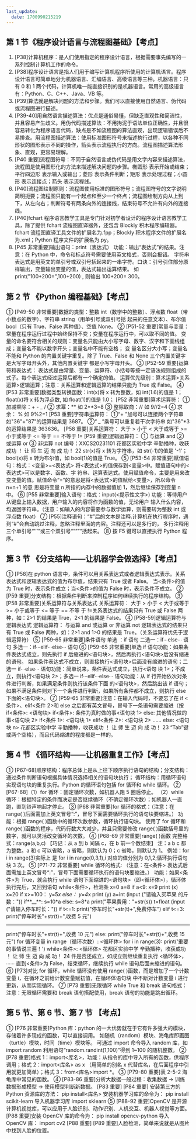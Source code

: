 ```yaml
---
last_update:
  date: 1700990215219
---
```


## 第 1 节《程序设计语言与流程图基础》【考点】

1. [P38]计算机程序：是人们使用指定的程序设计语言，根据需要事先编写的一系列控制计算机工作的命令。
2. [P38]程序设计语言是指人们用于编写计算机程序所使用的计算机语言。程序设计语言可简单地分为机器语言、汇编语言、高级语言等三种。机器语言：只有 0 和 1 两个代码，计算机唯一能直接识别的是机器语言。常用的高级语言有：Python、C、C++、Java、VB 等。
3. [P39]算法就是解决问题的方法和步骤。我们可以直接使用自然语言、伪代码或流程图进行描述。
4. [P39-40]用自然语言描述算法：优点是通俗易懂，但缺乏直观性和简洁性，并且容易产生歧义。用伪代码描述算法：不用拘泥于语法单位正确性，并且很容易转化为程序语言代码，缺点是不如流程图的算法直观，出现逻辑错误后不易排查。用流程图描述算法：使用标准图形符号来描述执行过程，以各种不同形状的图形表示不同的操作，箭头表示流程执行的方向。流程图描述算法形象、直观，更容易理解。
5. [P40 重要]流程图符号：不同于自然语言或伪代码是用文字内容来描述算法，流程图是使用图形化的方法来描述解决问题的步骤。椭圆形 表示开始或结束；平行四边形 表示输入或输出；菱形 表示条件判断；矩形 表示处理过程；小圆形 表示连接点；箭头 表示流程线。
6. [P40]流程图绘制原则：流程图使用标准的图形符号；流程图符号的文字说明简明扼要；流程图只能有一个起点和至少一个终点；流程图绘制方向从上到下，从左向右；判断符号有两条向外的连接线，结束符号不允许有向外的连接线。
7. [P40]fchart 程序语言教学工具是专门针对初学者设计的程序设计语言教学工具，除了提供 fchart 流程图直译器外，还包含 Blockly 积木程序编辑器。fchart 流程图直译工具文件的扩展名为.fpp；Blockly 积木程序文件的扩展名为.xml；Python 程序文件的扩展名为.py。
8. [P45 非常重要]输出语句：print（表达式） 功能：输出“表达式”的结果。注意：在 Python 中，命令和标点符号需要使用英文格式，否则会报错。 字符串表达式是用英文的单引号或双引号括起来的一串字符。口诀：引号引住部分原样输出，变量输出变量的值，表达式输出运算结果。 如 print("100+200=",100+200) , 则输出 100+200= 300。

## 第 2 节 《Python 编程基础》【考点】

① [P49-50 非常重要]数据的类型：整数 int（数学中的整数）、浮点数 float（带小数点的数字）、字符串 string（用单引号或双引号括
起来的任意文本）、布尔值 bool（只有 True、False 两种值）、空值 None。
② [P51-52 重要]常量与变量：常量在程序运行过程中始终保持不变；变量在程序运行中，可以取不同的值。
变量的命名要符合相关的规则：变量名只能由大小写字母、数字、汉字和下画线组成；变量名不能以数字开头；变量名中不能有空格； 变
量名区分大小写；变量名不能和 Python 的内置关键字重复。除了 True、False 和 None 三个内置关键字是大写字母开头外，其他内置关键字
都是小写字母开头。
③ [P52-59 重要]运算符和表达式：
表达式是由常量、变量、运算符、小括号等按一定语法规则组成的式子。每个表达式经过运算后都有一个确定的值。
运算优先级别：算术运算>关系运算>逻辑运算；注意：关系运算和逻辑运算的结果只能为 True 或 False。
④ [P53 非常重要]数据类型转换函数：int(x)将 x 转为整数，如 int(1.6)的值是 1； float(x)将 x 转为浮点数, 如 float(1)的值是 1.0；
[P52 非常重要]算术运算符：
① 加减乘除：+ - _ /
② 求幂：** 如 2**3=8
③ 整除取商：// 如 9//2=4
④ 求余： % 如 9%2=1
[P53 重要]字符串运算符：
①“+ ”加号可以连接两个字符串
如"36"+"87"的运算结果是 3687。
②“ _ ”乘号可以重复若干次字符串
如"36"\*3 的运算结果是 363636。
[P58 重要]关系运算符：
大于 > 小于 \<
大于或等于 >= 小于或等于 \<= 等于 == 不等于 !=
[P59 重要]逻辑运算符：
① 与运算 and
② 或运算 or ③ 非运算 not
编号：XXCS20231101
花都区实验中学 辛勤播种，收获成功 ！ 让 师 生 迈 向 成 功！
22
str(x)将 x 转为字符串，如 str(-1)的值是 '-1'；bool(x)将 x 转为布尔值，如 bool(1)的值是 True。
⑤ [P53-54 非常重要]赋值语句：格式：\<变量>=\<表达式> 将\<表达式>的值保存到\<变量>中。赋值语句中的\<表达式>可以是数字、函数、字
符串、运算表达式。使用赋值命令，主要是用来改变变量的值。赋值命令“=”的意思是将\<表达式>的值赋给\<变量>，所以命令 n=n+1 的意
思是将变量 n 所指的内存中的数据值加 1，然后继续保存到变量 n 中。
⑥ [P55 非常重要]输入语句：格式：input(\<提示性文字>) 功能：等待用户从键盘上输入数据，用户输入的内容将作为函数的值，无论用户
输入什么内容，均返回字符串。（注意：如输入的内容需要参与数学运算，则需要转为整数 int 或浮点数 float）
⑦ [P55]注释语句：“#”后的文本是注释.计算机在执行程序时，遇到“#”会自动跳过注释，忽略注释里面的内容。注释还可以是多行的，
多行注释用三个单引号“’’’”或三个双引号“””””括起来。
⑧ 按 F5 键可以直接执行 Python 程序。

## 第 3 节 《分支结构——让机器学会做选择》【考点】

① [P58]在 python 语言中，条件可以用关系表达式或者逻辑表达式表示。关系表达式和逻辑表达式的值为布尔值，结果只有 True 或者 False。
当\<条件>的值为 True 时，表示条件成立；当\<条件>的值为 False 时，表示条件不成立。
② [P59 重要]分支结构：根据条件判断来控制程序如何继续执行的程序结构。
③ [P58 非常重要]关系运算符与关系表达式 关系运算符： 大于 > 小于 \< 大于或等于 >= 小于或等于 \<= 等于 == 不等
于 !=关系表达式的结果只有 True 或 False 两种，如：2>1 的结果是 True，2\<1 的结果是 False。
④ [P58-59]逻辑运算符与逻辑表达式 逻辑运算符： 与运算 and 或运算 or 非运算 not
逻辑表达式的结果只有 True 或 False 两种，如：2>1 and 1>0 的结果是 True。（关系运算符优先于逻辑运算符）
⑤ [P59-65 非常重要]条件语句
单选 ：if 语句 二选一：if∙∙∙else∙∙∙ 语句 多选一：if∙∙∙elif∙∙∙else∙∙∙ 语句
⑥ [P59-65 非常重要]单选 if 语句功能：如果条件表达式成立，则先执行 if 后缩进的\<语句块>，然后再执行\<语句块>后没有缩进的语句。
如果条件表达式不成立，则直接执行\<语句块>后面没有缩进的语句；二选一 if∙∙∙else∙∙∙ 语句功能：简单说来，条件表达式成立，执行\<语句
块 1>；不成立，则执行\<语句块 2>；多选一 if∙∙∙elif∙∙∙else∙∙∙ 语句功能：从 if 行开始依次对条件进行判断，如果满足条件则执行该条件下面
的\<语句块>，然后跳出该 if 语句；如果不满足条件则对下一个条件进行判断，如果所有条件都不成立，则执行 else 下面的\<语句块>。
⑦ [P59-65 非常重要]注意：在输入代码时，不要忘了在 if \<条件>、elif\<条件 2>和 else 之后都有英文冒号，冒号下一条语句需要缩进（按
if\<条件>:
\<语句块>
if\<条件>:
条件为真时做的事\<语句块 1>
else:
其他情况做的事\<语句块 2>
if\<条件 1>:
\<语句块 1>
elif\<条件 2>:
\<语句块 2> ……
else:
\<语句块 n>
花都区实验中学 辛勤播种，收获成功 ！ 让 师 生 迈 向 成 功！
23
“Tab”键或两个空格），而且代码缩进的程度都是一样的。

## 第 4 节 《循环结构——让机器重复工作》【考点】

① [P67-68]顺序结构：程序总体上是从上往下顺序执行语句的结构；分支结构：通过条件判断语句根据具体情况选择相关的语句块执行；
循环结构：用循环语句实现语句块的重复执行。Python 的循环语句包括 for 循环和 while 循环。
② [P67-68]（1）for 循环：固定循环次数，如机器人跑 5 圈后停止。
（2）while 循环：根据特定的条件而决定是否继续循环（不确定循环次数）；如机器人一直跑，直到铃声响起才停止。
③ [P68 非常重要]for 循环的格式：（注意：在 range( )后面需加上英文冒号“:”，冒号下面需要循环执行的语句块要缩进。）
功能：根据 range( )函数中的循环次数参数，循环执行语句块。
使用了 for 循环和 range( )函数的程序，代码行数大大减少，并且只需要修改 range( )函数括号里的数字，就可以灵活改变循环的次数。
④ [P68-69 非常重要]range( )函数
完整格式：range(a,b,c) 【巧记：从 a 到 b 间隔 c，在 b 前一个数结束】
注：a b c 都为整数。a 和 c 可以省略，a 省略，则默认为 0；c 省略，则默认为 1。
例如：for i in range(3)实际上 是 for i in range(0,3,1),i 对应的值分别为 0,1,2;循环执行语句块 3 次。
⑤ [P71-72 非常重要] while 循环的格式: （注意：在\<条件> 表达式后面需加上英文冒号“:”，冒号下面需要循环执行的语句块要缩进。）
功能：如果\<条件>为 True，就会执行 while 语句下面缩进的\<语句块>（即\<循环体>），循环体执行完后，又回到语句 while\<条件>，检测条
x=0
a=8
if a\<9:
x=9
print (x)
x=20
if x>=100：
y=5*x
else：
y=4*x
print (y)
a=int (input ("请输入买苹果
的斤数："))
if**\_\_**:
s=10\*a
else:
s=8\*a
print("苹果费用："+str(s))
t=float (input ("请输入停车时长："))
if t\<=1:
print("停车时长"+str(t)+",免费停车")
elif t\<=3:
print("停车时长"+str(t)+",收费 5 元")

---

print("停车时长"+str(t)+",收费 10 元")
else:
print("停车时长"+str(t)+",收费 15 元")
for 循环变量 in range（循环次数）:
\<循环体>
for i in range(3):
print('重要的事情说三遍！')
while\<条件>:
\<循环体>
花都区实验中学 辛勤播种，收获成功 ！ 让 师 生 迈 向 成 功！
24
件是否还成立，如成立则继续重复执行 \<循环体>，∙∙∙∙∙∙ 直到\<条件>为 False，结束循环，继续执行 while 语句后面未缩进的语句。
⑥ [P73]对比 for 循环，while 循环没有使用 range( )函数，而是增加了一个计数变量 i，在循环之前给计数变量赋初值，在循环体语句块
中不断对计数变量 i 进行更新，从而实现循环。
⑦ [P73 重要]无限循环 while True 和 break 语句格式： 注意：无限循环需要和 break 语句搭配使用，break 语句的功能是跳出循环。

## 第 5 节、第 6 节、第 7 节 【考点】

① [P76 非常重要]Python 库：python 的一大优势就在于它有许多强大的模块，存储着许多现成的函数，可以直接调用。
如随机（random）模块、海龟库即画图（turtle）模块，时间（time）模块等。
可通过 import 命令导入 random 库，如 import random 利用语句“random.randint(1,100)”得到 1~100 的随机整数。
② [P78 重要]格式 1：import\<库名>，功能：从指令的库中导入所有的函数，供程序调用；格式 2：import\<库名> as x （用简单的别名 x 代替库名，在后面程序中引用就更加简单）；格式 3：from\<库名>import \*。
③ [P79-80 重要]表 2-5-2 海龟库中常见的函数。
④ [P83-86 重要]分析大数据一般过程：收集数据 → 训练数据形成模型 → 使用模型判断新数据。 [P83 重要]
[P84 重要] 安装第三方的 Python 资源库的方法： pip install\<库名> 安装机器学习库的命令为： pip install scikit-learn 导入机器学习库 import sklearn ⑤ [P88-92 重要]OpenCV 是开源计算机视觉库，可以应用于人脸识别、动作识别、人机交互、机器人视觉等方面。
[P88 重要]安装 OpenCV 库的命令为： pip install opencv-python 导入 OpenCV 库： import cv2 [P88 重要]
[P89 重要]人脸检测，简单来说就是从图片中找到人脸的位置。
